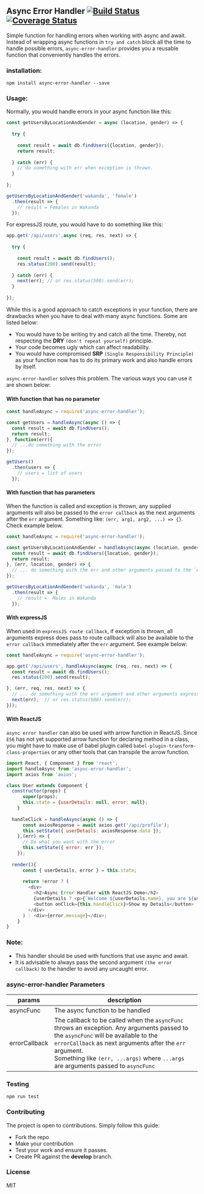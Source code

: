 ## Async Error Handler [![Build Status](https://travis-ci.org/johadi10/async-error-handler.svg?branch=master)](https://travis-ci.org/johadi10/async-error-handler) [![Coverage Status](https://coveralls.io/repos/github/johadi10/async-error-handler/badge.svg?branch=master)](https://coveralls.io/github/johadi10/async-error-handler?branch=master)


Simple function for handling errors when working with async and await. Instead of wrapping
async functions in `try and catch` block all the time to handle possible errors,
`async-error-handler` provides you a reusable function that conveniently handles the errors.
### installation:
`npm install async-error-handler --save`

### Usage:
Normally, you would handle errors in your async function like this:
```javascript
const getUsersByLocationAndGender = async (location, gender) => {
  
  try {
    
    const result = await db.findUsers({location, gender});
    return result;
    
  } catch (err) {
    // do something with err when exception is thrown.
  }
  
};

getUsersByLocationAndGender('wakanda', 'female')
  .then(result => {
    // result = Females in Wakanda
  });
```

For expressJS route, you would have to do something like this:
```javascript
app.get('/api/users',async (req, res, next) => {
  
  try {
    
    const result = await db.findUsers();
    res.status(200).send(result);
  
  } catch (err) {
    next(err); // or res.status(500).send(err);
  }
  
});
```

While this is a good approach to catch exceptions in your function, there are drawbacks when you have to deal with many async functions. Some are listed below:
* You would have to be writing try and catch all the time. Thereby, not respecting the **DRY** `(don't repeat yourself)` principle.
* Your code becomes ugly which can affect readability.
* You would have compromised **SRP** `(Single Responsibility Principle)` as your function now has to do its primary work and also handle errors by itself.

`async-error-handler` solves this problem. The various ways you can use it are shown below:

#### With function that has no parameter

```javascript
const handleAsync = require('async-error-handler');

const getUsers = handleAsync(async () => {
  const result = await db.findUsers();
  return result;
}, function(err){
  // ...do something with the error
});

getUsers()
  .then(users => {
    // users = list of users
  });

```
#### With function that has parameters

When the function is called and exception is thrown, any supplied arguments will also be passed to the `error callback` as the next arguments
after the `err` argument. Something like: `(err, arg1, arg2, ...) => {}`. Check example below.
```javascript
const handleAsync = require('async-error-handler');

const getUsersByLocationAndGender = handleAsync(async (location, gender) => {
  const result = await db.findUsers({location, gender});
  return result;
}, (err, location, gender) => {
  // ... do something with the err and other arguments passed to the `error callback`.
});

getUsersByLocationAndGender('wakanda', 'male')
  .then(result => {
    // result =  Males in Wakanda
  });
```
#### With expressJS
When used in `expressJS route callback`, if exception is thrown, all arguments express does pass to route callback will also be available to the `error callback` immediately after the `err` argument.
See example below:

```javascript
const handleAsync = require('async-error-handler');

app.get('/api/users', handleAsync(async (req, res, next) => {
  const result = await db.findUsers();
  res.status(200).send(result);

}, (err, req, res, next) => {
  // ... do something with the err argument and other arguments expressed passed to the `error callback`.
  next(err);  // or res.status(500).send(err);
}));
```
#### With ReactJS
`async error handler` can also be used with arrow function in ReactJS. Since `ES6` has not yet supported arrow function for declaring method in a class,
 you might have to make use of babel plugin called `babel-plugin-transform-class-properties` or any other tools that can transpile the arrow function.
```javascript
import React, { Component } from 'react';
import handleAsync from 'async-error-handler';
import axios from 'axios';

class User extends Component {
  constructor(props) {
      super(props);
      this.state = {userDetails: null, error: null};
    }
  
  handleClick = handleAsync(async () => {
      const axiosResponse = await axios.get('/api/profile');
      this.setState({ userDetails: axiosResponse.data });
    },(err) => {
      // Do what you want with the error
      this.setState({ error: err });
    });
  
  render(){
      const { userDetails, error } = this.state;
  
      return !error ? (
        <div>
          <h2>Async Error Handler with ReactJS Demo</h2>
          {userDetails ? <p>{`Welcome ${userDetails.name}, you are ${userDetails.age} years old`}</p> : null}
          <button onClick={this.handleClick}>Show my Details</button>
        </div>
      ) : <div>{error.message}</div>;
    }
}
```
### Note:
- This handler should be used with functions that use async and await.
- It is advisable to always pass the second argument `(the error callback)` to the handler to avoid any uncaught error.
### async-error-handler Parameters

| params | description |
| --- | --- |
| asyncFunc | The async function to be handled |
| errorCallback | The callback to be called when the `asyncFunc` throws an exception. Any arguments passed to the `asyncFunc` will be available to the `errorCallback` as next arguments after the `err` argument.<br>Something like `(err, ...args)` where `...args` are arguments passed to `asyncFunc` |

### Testing
`npm run test`

### Contributing

The project is open to contributions. Simply follow this guide:
- Fork the repo
- Make your contribution
- Test your work and ensure it passes.
- Create PR against the **develop** branch.

### License
MIT
